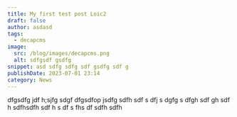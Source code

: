 ```yaml
---
title: My first test post Loic2
draft: false
author: asdasd
tags:
  - decapcms
image:
  src: /blog/images/decapcms.png
  alt: sdfgsdf gsdfg
snippet: asd sdfg sdfg sdf gsdfg sdf g
publishDate: 2023-07-01 23:14
category: News
---
```

dfgsdfg jdf h;sjfg sdgf
dfgsdfop jsdfg sdfh
sdf
s dfj s
dgfg s
dfgh
 sdf
gh sdf
h 
sdfhsdfh
sdf
h s
df 
s fhs df sdfh sdfh
